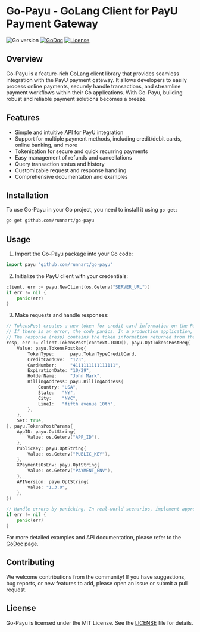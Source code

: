 # Go-Payu - GoLang Client for PayU Payment Gateway

![Go version](https://img.shields.io/github/go-mod/go-version/runnart/go-payu)
[![GoDoc](https://godoc.org/github.com/runnart/go-payu?status.svg)](https://pkg.go.dev/github.com/runnart/go-payu)
[![License](https://img.shields.io/badge/license-MIT-blue.svg)](https://github.com/runnart/go-payu/blob/main/LICENSE)

## Overview

Go-Payu is a feature-rich GoLang client library that provides seamless integration with the PayU payment gateway. It allows developers to easily process online payments, securely handle transactions, and streamline payment workflows within their Go applications. With Go-Payu, building robust and reliable payment solutions becomes a breeze.

## Features

- Simple and intuitive API for PayU integration
- Support for multiple payment methods, including credit/debit cards, online banking, and more
- Tokenization for secure and quick recurring payments
- Easy management of refunds and cancellations
- Query transaction status and history
- Customizable request and response handling
- Comprehensive documentation and examples

## Installation

To use Go-Payu in your Go project, you need to install it using `go get`:

```bash
go get github.com/runnart/go-payu
```

## Usage

1. Import the Go-Payu package into your Go code:

```go
import payu "github.com/runnart/go-payu"
```

2. Initialize the PayU client with your credentials:

```go
client, err := payu.NewClient(os.Getenv("SERVER_URL"))
if err != nil {
    panic(err)
}
```

3. Make requests and handle responses:

```go
// TokensPost creates a new token for credit card information on the PayU server.
// If there is an error, the code panics. In a production application, handle errors gracefully.
// The response (resp) contains the token information returned from the PayU server.
resp, err := client.TokensPost(context.TODO(), payu.OptTokensPostReq{
    Value: payu.TokensPostReq{
        TokenType:      payu.TokenTypeCreditCard,
        CreditCardCvv:  "123",
        CardNumber:     "4111111111111111",
        ExpirationDate: "10/29",
        HolderName:     "John Mark",
        BillingAddress: payu.BillingAddress{
            Country: "USA",
            State:   "NY",
            City:    "NYC",
            Line1:   "fifth avenue 10th",
        },
    },
    Set: true,
}, payu.TokensPostParams{
    AppID: payu.OptString{
        Value: os.Getenv("APP_ID"),
    },
    PublicKey: payu.OptString{
        Value: os.Getenv("PUBLIC_KEY"),
    },
    XPaymentsOsEnv: payu.OptString{
        Value: os.Getenv("PAYMENT_ENV"),
    },
    APIVersion: payu.OptString{
        Value: "1.3.0",
    },
})

// Handle errors by panicking. In real-world scenarios, implement appropriate error handling.
if err != nil {
    panic(err)
}

```

For more detailed examples and API documentation, please refer to the [GoDoc](https://pkg.go.dev/{YOUR_GITHUB_URL}/go-payu) page.

## Contributing

We welcome contributions from the community! If you have suggestions, bug reports, or new features to add, please open an issue or submit a pull request.


## License

Go-Payu is licensed under the MIT License. See the [LICENSE](https://github.com/runnart/go-payu/blob/main/LICENSE) file for details.

